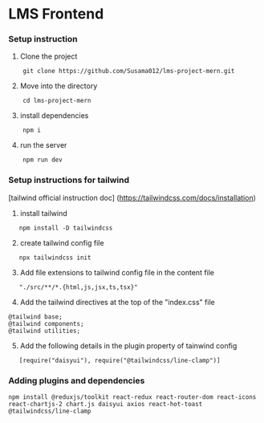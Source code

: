# LMS Frontend

### Setup instruction

1. Clone the project

```
    git clone https://github.com/Susama012/lms-project-mern.git
```

2. Move into the directory

```
    cd lms-project-mern
```

3. install dependencies

```
    npm i
```

4. run the server

```
    npm run dev
```

### Setup instructions for tailwind 

[tailwind official instruction doc] (https://tailwindcss.com/docs/installation)

1. install tailwind
```
   npm install -D tailwindcss
```

2. create tailwind config file
```
   npx tailwindcss init
```

3. Add file extensions to tailwind config file in the content file
```
   "./src/**/*.{html,js,jsx,ts,tsx}"
``` 

4. Add the tailwind directives at the top of the "index.css" file
```
@tailwind base;
@tailwind components;
@tailwind utilities;
```

5. Add the following details in the plugin property of tainwind config
```
   [require("daisyui"), require("@tailwindcss/line-clamp")]
```


 ### Adding plugins and dependencies

```
npm install @reduxjs/toolkit react-redux react-router-dom react-icons
react-chartjs-2 chart.js daisyui axios react-hot-toast
@tailwindcss/line-clamp
```